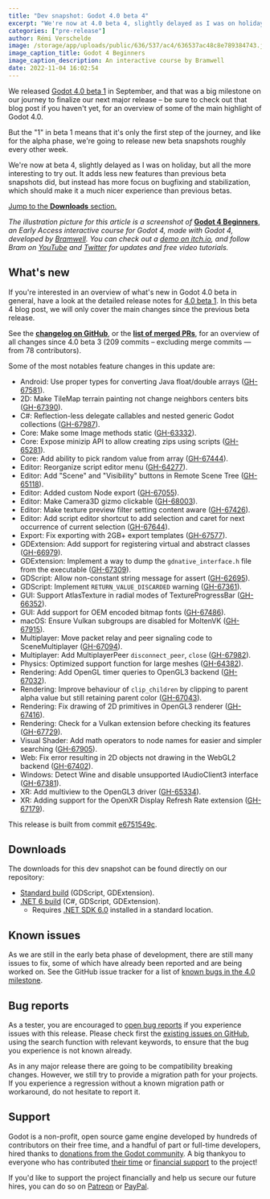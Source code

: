 ```yaml
---
title: "Dev snapshot: Godot 4.0 beta 4"
excerpt: "We're now at 4.0 beta 4, slightly delayed as I was on holiday, but all the more interesting to try out. It adds less new features than previous beta snapshots did, but instead has more focus on bugfixing and stabilization, which should make it a much nicer experience than previous betas."
categories: ["pre-release"]
author: Rémi Verschelde
image: /storage/app/uploads/public/636/537/ac4/636537ac48c8e789384743.jpg
image_caption_title: Godot 4 Beginners
image_caption_description: An interactive course by Bramwell
date: 2022-11-04 16:02:54
---
```


We released [Godot 4.0 beta 1](/article/dev-snapshot-godot-4-0-beta-1) in September, and that was a big milestone on our journey to finalize our next major release – be sure to check out that blog post if you haven't yet, for an overview of some of the main highlight of Godot 4.0.

But the "1" in beta 1 means that it's only the first step of the journey, and like for the alpha phase, we're going to release new beta snapshots roughly every other week.

We're now at beta 4, slightly delayed as I was on holiday, but all the more interesting to try out. It adds less new features than previous beta snapshots did, but instead has more focus on bugfixing and stabilization, which should make it a much nicer experience than previous betas.

[Jump to the **Downloads** section.](#downloads)

*The illustration picture for this article is a screenshot of* [**Godot 4 Beginners**](https://bramwell.itch.io/godot-4-beginners), *an Early Access interactive course for Godot 4, made with Godot 4, developed by [Bramwell](https://www.youtube.com/c/BramwellWilliams). You can check out a [demo on itch.io](https://bramwell.itch.io/godot-4-beginners), and follow Bram on [YouTube](https://www.youtube.com/c/BramwellWilliams) and [Twitter](https://twitter.com/bramreth) for updates and free video tutorials.*

## What's new

If you're interested in an overview of what's new in Godot 4.0 beta in general, have a look at the detailed release notes for [4.0 beta 1](/article/dev-snapshot-godot-4-0-beta-1). In this beta 4 blog post, we will only cover the main changes since the previous beta release.

See the [**changelog on GitHub**](https://github.com/godotengine/godot/compare/01ae26d31befb6679ecd92cd3c73aa5a76162e95...e6751549cf7247965d1744b8c464f5e901006f21), or the [**list of merged PRs**](https://github.com/godotengine/godot/pulls?q=is%3Apr+merged%3A2022-10-14..2022-11-01+is%3Amerged+sort%3Acreated-asc+milestone%3A4.0), for an overview of all changes since 4.0 beta 3 (209 commits – excluding merge commits ― from 78 contributors).

Some of the most notables feature changes in this update are:
- Android: Use proper types for converting Java float/double arrays ([GH-67581](https://github.com/godotengine/godot/pull/67581)).
- 2D: Make TileMap terrain painting not change neighbors centers bits ([GH-67390](https://github.com/godotengine/godot/pull/67390)).
- C#: Reflection-less delegate callables and nested generic Godot collections ([GH-67987](https://github.com/godotengine/godot/pull/67987)).
- Core: Make some Image methods static ([GH-63332](https://github.com/godotengine/godot/pull/63332)).
- Core: Expose minizip API to allow creating zips using scripts ([GH-65281](https://github.com/godotengine/godot/pull/65281)).
- Core: Add ability to pick random value from array ([GH-67444](https://github.com/godotengine/godot/pull/67444)).
- Editor: Reorganize script editor menu ([GH-64277](https://github.com/godotengine/godot/pull/64277)).
- Editor: Add "Scene" and "Visibility" buttons in Remote Scene Tree ([GH-65118](https://github.com/godotengine/godot/pull/65118)).
- Editor: Added custom Node export ([GH-67055](https://github.com/godotengine/godot/pull/67055)).
- Editor: Make Camera3D gizmo clickable ([GH-68003](https://github.com/godotengine/godot/pull/68003)).
- Editor: Make texture preview filter setting content aware ([GH-67426](https://github.com/godotengine/godot/pull/67426)).
- Editor: Add script editor shortcut to add selection and caret for next occurrence of current selection ([GH-67644](https://github.com/godotengine/godot/pull/67644)).
- Export: Fix exporting with 2GB+ export templates ([GH-67577](https://github.com/godotengine/godot/pull/67577)).
- GDExtension: Add support for registering virtual and abstract classes ([GH-66979](https://github.com/godotengine/godot/pull/66979)).
- GDExtension: Implement a way to dump the `gdnative_interface.h` file from the executable ([GH-67309](https://github.com/godotengine/godot/pull/67309)).
- GDScript: Allow non-constant string message for assert ([GH-62695](https://github.com/godotengine/godot/pull/62695)).
- GDScript: Implement `RETURN_VALUE_DISCARDED` warning ([GH-67361](https://github.com/godotengine/godot/pull/67361)).
- GUI: Support AtlasTexture in radial modes of TextureProgressBar ([GH-66352](https://github.com/godotengine/godot/pull/66352)).
- GUI: Add support for OEM encoded bitmap fonts ([GH-67486](https://github.com/godotengine/godot/pull/67486)).
- macOS: Ensure Vulkan subgroups are disabled for MoltenVK ([GH-67915](https://github.com/godotengine/godot/pull/67915)).
- Multiplayer: Move packet relay and peer signaling code to SceneMultiplayer ([GH-67094](https://github.com/godotengine/godot/pull/67094)).
- Multiplayer: Add MultiplayerPeer `disconnect_peer`, `close` ([GH-67982](https://github.com/godotengine/godot/pull/67982)).
- Physics: Optimized support function for large meshes ([GH-64382](https://github.com/godotengine/godot/pull/64382)).
- Rendering: Add OpenGL timer queries to OpenGL3 backend ([GH-67032](https://github.com/godotengine/godot/pull/67032)).
- Rendering: Improve behaviour of `clip_children` by clipping to parent alpha value but still retaining parent color ([GH-67043](https://github.com/godotengine/godot/pull/67043)).
- Rendering: Fix drawing of 2D primitives in OpenGL3 renderer ([GH-67416](https://github.com/godotengine/godot/pull/67416)).
- Rendering: Check for a Vulkan extension before checking its features ([GH-67729](https://github.com/godotengine/godot/pull/67729)).
- Visual Shader: Add math operators to node names for easier and simpler searching ([GH-67905](https://github.com/godotengine/godot/pull/67905)).
- Web: Fix error resulting in 2D objects not drawing in the WebGL2 backend ([GH-67402](https://github.com/godotengine/godot/pull/67402)).
- Windows: Detect Wine and disable unsupported IAudioClient3 interface ([GH-67381](https://github.com/godotengine/godot/pull/67381)).
- XR: Add multiview to the OpenGL3 driver ([GH-65334](https://github.com/godotengine/godot/pull/65334)).
- XR: Adding support for the OpenXR Display Refresh Rate extension ([GH-67179](https://github.com/godotengine/godot/pull/67179)).

This release is built from commit [e6751549c](https://github.com/godotengine/godot/commit/e6751549cf7247965d1744b8c464f5e901006f21).

<a id="downloads"></a>
## Downloads

The downloads for this dev snapshot can be found directly on our repository:

* [Standard build](https://downloads.tuxfamily.org/godotengine/4.0/beta4/) (GDScript, GDExtension).
* [.NET 6 build](https://downloads.tuxfamily.org/godotengine/4.0/beta4/mono) (C#, GDScript, GDExtension).
  - Requires [.NET SDK 6.0](https://dotnet.microsoft.com/en-us/download/dotnet/6.0) installed in a standard location.

## Known issues

As we are still in the early beta phase of development, there are still many issues to fix, some of which have already been reported and are being worked on. See the GitHub issue tracker for a list of [known bugs in the 4.0 milestone](https://github.com/godotengine/godot/issues?q=is%3Aissue+is%3Aopen+milestone%3A4.0+label%3Abug+).

## Bug reports

As a tester, you are encouraged to [open bug reports](https://github.com/godotengine/godot/issues) if you experience issues with this release. Please check first the [existing issues on GitHub](https://github.com/godotengine/godot/issues), using the search function with relevant keywords, to ensure that the bug you experience is not known already.

As in any major release there are going to be compatibility breaking changes. However, we still try to provide a migration path for your projects. If you experience a regression without a known migration path or workaround, do not hesitate to report it.

## Support

Godot is a non-profit, open source game engine developed by hundreds of contributors on their free time, and a handful of part or full-time developers, hired thanks to [donations from the Godot community](https://godotengine.org/donate). A big thankyou to everyone who has contributed [their time](https://github.com/godotengine/godot/blob/master/AUTHORS.md) or [financial support](https://github.com/godotengine/godot/blob/master/DONORS.md) to the project!

If you'd like to support the project financially and help us secure our future hires, you can do so on [Patreon](https://www.patreon.com/godotengine) or [PayPal](https://godotengine.org/donate).